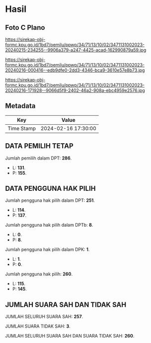 # Hasil

## Foto C Plano

https://sirekap-obj-formc.kpu.go.id/1bd7/pemilu/ppwp/34/71/13/10/02/3471131002023-20240215-234255--9906a379-a247-4425-acad-162990879a59.jpg

https://sirekap-obj-formc.kpu.go.id/1bd7/pemilu/ppwp/34/71/13/10/02/3471131002023-20240216-000416--edb9dfe0-2dd3-4346-bca9-3610e57e8b73.jpg

https://sirekap-obj-formc.kpu.go.id/1bd7/pemilu/ppwp/34/71/13/10/02/3471131002023-20240216-171928--9066d5f9-2402-46a2-908a-ebc4959e2576.jpg


## Metadata

| Key        | Value               |
| ---------- | ------------------- |
| Time Stamp | 2024-02-16 17:30:00 |


## DATA PEMILIH TETAP

Jumlah pemilih dalam DPT: **286**.
 * L: **131**.
 * P: **155**.

## DATA PENGGUNA HAK PILIH

Jumlah pengguna hak pilih dalam DPT: **251**.
 * L: **114**.
 * P: **137**.

Jumlah pengguna hak pilih dalam DPTb: **8**.
 * L: **0**.
 * P: **8**.

Jumlah pengguna hak pilih dalam DPK: **1**.
 * L: **1**.
 * P: **0**.

Jumlah pengguna hak pilih: **260**.
 * L: **115**.
 * P: **145**.

## JUMLAH SUARA SAH DAN TIDAK SAH

JUMLAH SELURUH SUARA SAH: **257**.

JUMLAH SUARA TIDAK SAH: **3**.

JUMLAH SELURUH SUARA SAH DAN SUARA TIDAK SAH: **260**.


